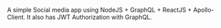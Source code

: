 A simple Social media app using NodeJS + GraphQL + ReactJS + Apollo-Client. It also has JWT Authorization with GraphQL.
